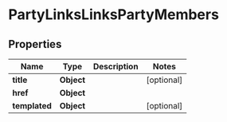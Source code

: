 

# PartyLinksLinksPartyMembers


## Properties

| Name | Type | Description | Notes |
|------------ | ------------- | ------------- | -------------|
|**title** | **Object** |  |  [optional] |
|**href** | **Object** |  |  |
|**templated** | **Object** |  |  [optional] |



